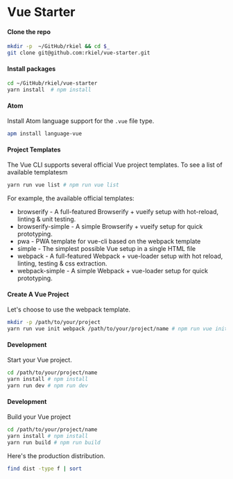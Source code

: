 # Vue Starter


#### Clone the repo

```bash
mkdir -p  ~/GitHub/rkiel && cd $_
git clone git@github.com:rkiel/vue-starter.git
```

#### Install packages

```bash
cd ~/GitHub/rkiel/vue-starter
yarn install  # npm install
```

#### Atom

Install Atom language support for the `.vue` file type.

```bash
apm install language-vue
```

#### Project Templates

The Vue CLI supports several official Vue project templates.  To see a list of available templatesm

```bash
yarn run vue list # npm run vue list
```

For example, the available official templates:

* browserify - A full-featured Browserify + vueify setup with hot-reload, linting & unit testing.
* browserify-simple - A simple Browserify + vueify setup for quick prototyping.
* pwa - PWA template for vue-cli based on the webpack template
* simple - The simplest possible Vue setup in a single HTML file
* webpack - A full-featured Webpack + vue-loader setup with hot reload, linting, testing & css extraction.
* webpack-simple - A simple Webpack + vue-loader setup for quick prototyping.

#### Create A Vue Project

Let's choose to use the webpack template.

```bash
mkdir -p /path/to/your/project
yarn run vue init webpack /path/to/your/project/name # npm run vue init webpack /path/to/your/project/name
```

#### Development

Start your Vue project.

```bash
cd /path/to/your/project/name
yarn install # npm install
yarn run dev # npm run dev
```

#### Development

Build your Vue project

```bash
cd /path/to/your/project/name
yarn install # npm install
yarn run build # npm run build
```

Here's the production distribution.

```bash
find dist -type f | sort
```


